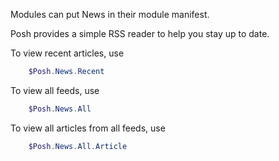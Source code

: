 Modules can put News in their module manifest.

Posh provides a simple RSS reader to help you stay up to date.

To view recent articles, use

~~~PowerShell
    $Posh.News.Recent
~~~

To view all feeds, use

~~~PowerShell
    $Posh.News.All
~~~

To view all articles from all feeds, use

~~~PowerShell
    $Posh.News.All.Article
~~~
